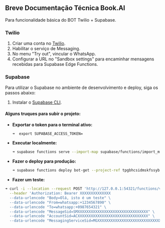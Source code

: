 ## Breve Documentação Técnica Book.AI

Para funcionalidade básica do BOT Twilio + Supabase.

### Twilio

1. Criar uma conta no [Twilio](https://www.twilio.com/).
2. Habilitar o serviço de Messaging.
3. No menu "Try out", vincular o WhatsApp.
4. Configurar a URL no "Sandbox settings" para encaminhar mensagens recebidas para Supabase Edge Functions.

### Supabase

Para utilizar o Supabase no ambiente de desenvolvimento e deploy, siga os passos abaixo:

1. Instalar o [Supabase CLI](https://supabase.com/docs/guides/cli/getting-started?queryGroups=platform&platform=linux).

#### Alguns truques para subir o projeto:

* **Exportar o token para o terminal ativo:**

  ```bash
  ➜  export SUPABASE_ACCESS_TOKEN=
  ```

* **Executar localmente:**

  ```bash
  ➜ supabase functions serve --import-map supabase/functions/import_map.json
  ```

* **Fazer o deploy para produção:**

  ```bash
  ➜ supabase functions deploy bot-get --project-ref tpgbhcsidmskfssybmlt --import-map supabase/functions/import_map.json
  ```

* **Fazer um teste:**

```bash
➜ curl -i --location --request POST 'http://127.0.0.1:54321/functions/v1/bot-get' \
  --header 'Authorization: Bearer XXXXXXXXXXXXXX
  --data-urlencode "Body=Olá, isto é um teste" \
  --data-urlencode "From=whatsapp:+1234567890" \
  --data-urlencode "To=whatsapp:+0987654321" \
  --data-urlencode "MessageSid=SMXXXXXXXXXXXXXXXXXXXXXXXXXXXXXXXX" \
  --data-urlencode "AccountSid=ACXXXXXXXXXXXXXXXXXXXXXXXXXXXXXXXX" \
  --data-urlencode "MessagingServiceSid=MGXXXXXXXXXXXXXXXXXXXXXXXXXXXXXXXX"
```
